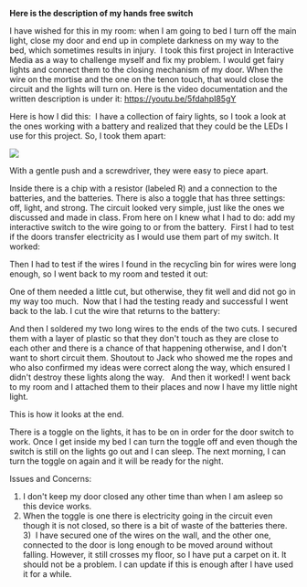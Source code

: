 **Here is the description of my hands free switch**

I have wished for this in my room: when I am going to bed I turn off the main light, close my door and end up in complete darkness on my way to the bed, which sometimes results in injury. 
I took this first project in Interactive Media as a way to challenge myself and fix my problem. I would get fairy lights and connect them to the closing mechanism of my door. When the wire on the mortise and the one on the tenon touch, that would close the circuit and the lights will turn on.
Here is the video documentation and the written description is under it:
https://youtu.be/5fdahpI85gY

Here is how I did this: 
I have a collection of fairy lights, so I took a look at the ones working with a battery and realized that they could be the LEDs I use for this project. So, I took them apart:

![](MVIMG_20200202_154847.jpg)

With a gentle push and a screwdriver, they were easy to piece apart.

Inside there is a chip with a resistor (labeled R) and a connection to the batteries, and the batteries. There is also a toggle that has three settings: off, light, and strong. The circuit looked very simple, just like the ones we discussed and made in class. From here on I knew what I had to do: add my interactive switch to the wire going to or from the battery. 
First I had to test if the doors transfer electricity as I would use them part of my switch. It worked:

Then I had to test if the wires I found in the recycling bin for wires were long enough, so I went back to my room and tested it out:

One of them needed a little cut, but otherwise, they fit well and did not go in my way too much. 
Now that I had the testing ready and successful I went back to the lab.
I cut the wire that returns to the battery: 

And then I soldered my two long wires to the ends of the two cuts. I secured them with a layer of plastic so that they don't touch as they are close to each other and there is a chance of that happening otherwise, and I don't want to short circuit them.
Shoutout to Jack who showed me the ropes and who also confirmed my ideas were correct along the way, which ensured I didn't destroy these lights along the way. 
 And then it worked! I went back to my room and I attached them to their places and now I have my little night light.

This is how it looks at the end.

There is a toggle on the lights, it has to be on in order for the door switch to work. Once I get inside my bed I can turn the toggle off and even though the switch is still on the lights go out and I can sleep. The next morning, I can turn the toggle on again and it will be ready for the night. 

Issues and Concerns: 
1) I don't keep my door closed any other time than when I am asleep so this device works. 
2) When the toggle is one there is electricity going in the circuit even though it is not closed, so there is a bit of waste of the batteries there. 
3)  I have secured one of the wires on the wall, and the other one, connected to the door is long enough to be moved around without falling. However, it still crosses my floor, so I have put a carpet on it. It should not be a problem. I can update if this is enough after I have used it for a while. 
